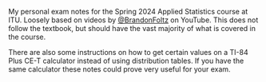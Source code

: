 My personal exam notes for the Spring 2024 Applied Statistics course at ITU. Loosely based on videos by [@BrandonFoltz](https://www.youtube.com/@BrandonFoltz) on YouTube. This does not follow the textbook, but should have the vast majority of what is covered in the course. 

There are also some instructions on how to get certain values on a TI-84 Plus CE-T calculator instead of using distribution tables. If you have the same calculator these notes could prove very useful for your exam.
